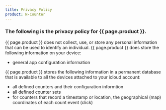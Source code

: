 ```yaml
---
title: Privacy Policy
product: N-Counter
---
```

### The following is the privacy policy for {{ page.product }}.

{{ page.product }} does not collect, use, or store any personal information that can be used to identify an individual.  {{ page.product }} does store the following information on your device:
- general app configuration information

{{ page.product }} stores the following information in a permanent database that is available to all the devices attached to your icloud account:
- all defined counters and their configuration informtion
- all defined counter sets
- for counters that record a timestamp or location, the geographical (map) coordinates of each count event (click)
